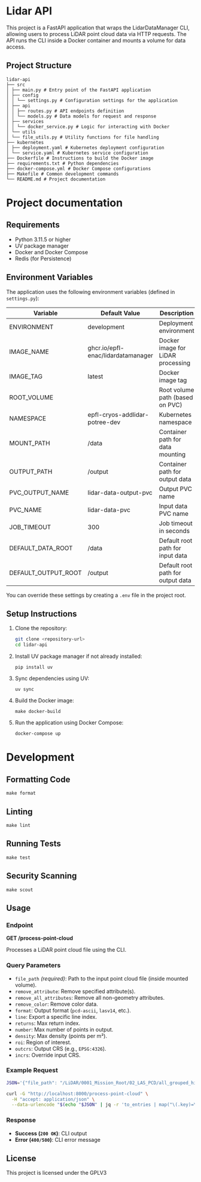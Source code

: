 # Lidar API

This project is a FastAPI application that wraps the LidarDataManager CLI, allowing users to process LiDAR point cloud data via HTTP requests. The API runs the CLI inside a Docker container and mounts a volume for data access.

## Project Structure


```
lidar-api
├── src 
│ ├── main.py # Entry point of the FastAPI application 
│ ├── config 
│ │ └── settings.py # Configuration settings for the application 
│ ├── api 
│ │ ├── routes.py # API endpoints definition 
│ │ └── models.py # Data models for request and response 
│ ├── services 
│ │ └── docker_service.py # Logic for interacting with Docker 
│ └── utils 
│ └── file_utils.py # Utility functions for file handling 
├── kubernetes 
│ ├── deployment.yaml # Kubernetes deployment configuration 
│ └── service.yaml # Kubernetes service configuration 
├── Dockerfile # Instructions to build the Docker image 
├── requirements.txt # Python dependencies 
├── docker-compose.yml # Docker Compose configurations 
├── Makefile # Common development commands 
└── README.md # Project documentation
```

# Project documentation

## Requirements

- Python 3.11.5 or higher
- UV package manager
- Docker and Docker Compose
- Redis (for Persistence)

## Environment Variables

The application uses the following environment variables (defined in `settings.py`):

| Variable            | Default Value                       | Description                               |
|---------------------|-------------------------------------|-------------------------------------------|
| ENVIRONMENT         | development                         | Deployment environment                     |
| IMAGE_NAME          | ghcr.io/epfl-enac/lidardatamanager  | Docker image for LiDAR processing          |
| IMAGE_TAG           | latest                              | Docker image tag                           |
| ROOT_VOLUME         |                                     | Root volume path (based on PVC)            |
| NAMESPACE           | epfl-cryos-addlidar-potree-dev      | Kubernetes namespace                       |
| MOUNT_PATH          | /data                               | Container path for data mounting           |
| OUTPUT_PATH         | /output                             | Container path for output data             |
| PVC_OUTPUT_NAME     | lidar-data-output-pvc               | Output PVC name                            |
| PVC_NAME            | lidar-data-pvc                      | Input data PVC name                        |
| JOB_TIMEOUT         | 300                                 | Job timeout in seconds                     |
| DEFAULT_DATA_ROOT   | /data                               | Default root path for input data           |
| DEFAULT_OUTPUT_ROOT | /output                             | Default root path for output data          |

You can override these settings by creating a `.env` file in the project root.

## Setup Instructions

1. Clone the repository:
   ```bash
   git clone <repository-url>
   cd lidar-api

2. Install UV package manager if not already installed:
   ```
   pip install uv
   ```
3. Sync dependencies using UV:
   ```
   uv sync
   ```

3. Build the Docker image:
   ```
   make docker-build
   ```

4. Run the application using Docker Compose:
   ```
   docker-compose up
   ```

# Development
## Formatting Code
   ```
   make format
   ```
## Linting
   ```
   make lint
   ```
## Running Tests
   ```
   make test
   ```
## Security Scanning
   ```
   make scout
   ```


## Usage

### Endpoint

**GET /process-point-cloud**

Processes a LiDAR point cloud file using the CLI.

### Query Parameters

- `file_path` *(required)*: Path to the input point cloud file (inside mounted volume).
- `remove_attribute`: Remove specified attribute(s).
- `remove_all_attributes`: Remove all non-geometry attributes.
- `remove_color`: Remove color data.
- `format`: Output format (`pcd-ascii`, `lasv14`, etc.).
- `line`: Export a specific line index.
- `returns`: Max return index.
- `number`: Max number of points in output.
- `density`: Max density (points per m²).
- `roi`: Region of interest.
- `outcrs`: Output CRS (e.g., `EPSG:4326`).
- `incrs`: Override input CRS.

### Example Request

```bash
JSON='{"file_path": "/LiDAR/0001_Mission_Root/02_LAS_PCD/all_grouped_high_veg_10th_point.las", "outcrs": "EPSG:4326", "returns": 10, "format": "lasv14"}'

curl -G "http://localhost:8000/process-point-cloud" \
  -H "accept: application/json" \
  --data-urlencode "$(echo "$JSON" | jq -r 'to_entries | map("\(.key)=\(.value|@uri)") | join("&")')"
```

### Response

- **Success (`200 OK`)**: CLI output
- **Error (`400/500`)**: CLI error message

## License

This project is licensed under the GPLV3